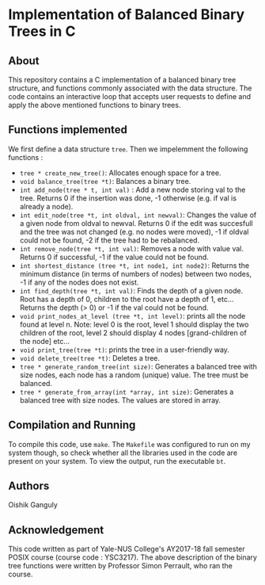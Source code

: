 # Implementation of Balanced Binary Trees in C 

## About
This repository contains a C implementation of a balanced binary tree structure, and functions commonly associated with the data structure. The code contains an interactive loop that accepts user requests to define and apply the above mentioned functions to binary trees. 

## Functions implemented
We first define a data structure `tree`. Then we impelemment the following functions :
- `tree * create_new_tree()`: Allocates enough space for a tree.
- `void balance_tree(tree *t)`: Balances a binary tree.
- `int add_node(tree * t, int val)` : Add a new node storing val to the tree. Returns 0 if
the insertion was done, -1 otherwise (e.g. if val is already a node).
- `int edit_node(tree *t, int oldval, int newval)`: Changes the value of a given
node from oldval to newval. Returns 0 if the edit was succesfull and the tree was not changed (e.g. no
nodes were moved), -1 if oldval could not be found, -2 if the tree had to be rebalanced.
- `int remove_node(tree *t, int val)`: Removes a node with value val. Returns 0 if
successful, -1 if the value could not be found.
- `int shortest_distance (tree *t, int node1, int node2)`: Returns the
minimum distance (in terms of numbers of nodes) between two nodes, -1 if any of the nodes does not
exist.
- `int find_depth(tree *t, int val)`: Finds the depth of a given node. Root has a depth of
0, children to the root have a depth of 1, etc… Returns the depth (> 0) or -1 if the val could not be
found.
- `void print_nodes_at_level (tree *t, int level)`: prints all the node found at
level n. Note: level 0 is the root, level 1 should display the two children of the root, level 2 should
display 4 nodes [grand-children of the node] etc…
- `void print_tree(tree *t)`: prints the tree in a user-friendly way.
- `void delete_tree(tree *t)`: Deletes a tree.
- `tree * generate_random_tree(int size)`: Generates a balanced tree with size nodes,
each node has a random (unique) value. The tree must be balanced.
- `tree * generate_from_array(int *array, int size)`: Generates a balanced tree
with size nodes. The values are stored in array.

## Compilation and Running
To compile this code, use `make`. The `Makefile` was configured to run on my system though, so check whether all the libraries used in the code are present on your system. To view the output, run the executable `bt`. 

## Authors
Oishik Ganguly

## Acknowledgement
This code written as part of Yale-NUS College's AY2017-18 fall semester POSIX course (course code : YSC3217). The above description of the binary tree functions were written by Professor Simon Perrault, who ran the course. 


